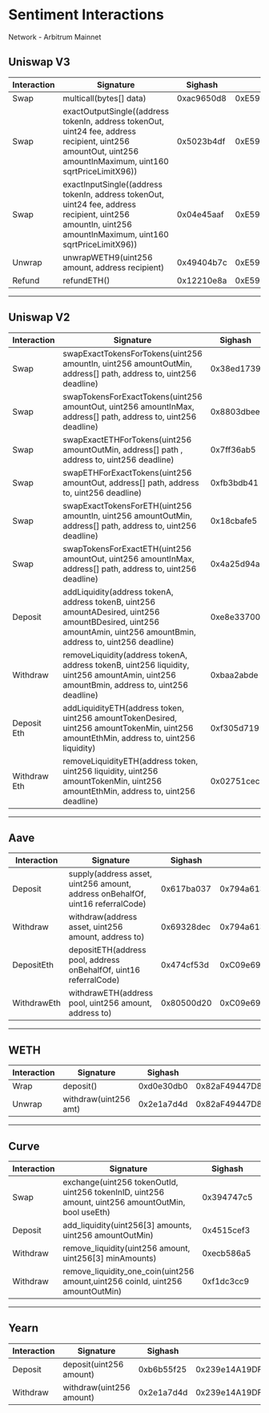 # Sentiment Interactions

Network - Arbitrum Mainnet

## Uniswap V3

| Interaction | Signature                                                                                                                                                    | Sighash      | Target                                     |
|-------------|--------------------------------------------------------------------------------------------------------------------------------------------------------------|------------|--------------------------------------------|
| Swap        | multicall(bytes[] data)                                                                                                                                      | 0xac9650d8 | 0xE592427A0AEce92De3Edee1F18E0157C05861564 |
| Swap        | exactOutputSingle((address tokenIn, address tokenOut, uint24 fee, address recipient, uint256 amountOut, uint256 amountInMaximum, uint160 sqrtPriceLimitX96)) | 0x5023b4df | 0xE592427A0AEce92De3Edee1F18E0157C05861564 |
| Swap        | exactInputSingle((address tokenIn, address tokenOut, uint24 fee, address recipient, uint256 amountIn, uint256 amountInMaximum, uint160 sqrtPriceLimitX96))   | 0x04e45aaf | 0xE592427A0AEce92De3Edee1F18E0157C05861564 |
| Unwrap      | unwrapWETH9(uint256 amount, address recipient)                                                                                                               | 0x49404b7c | 0xE592427A0AEce92De3Edee1F18E0157C05861564 |
| Refund      | refundETH()                                                                                                                                                  | 0x12210e8a | 0xE592427A0AEce92De3Edee1F18E0157C05861564 |

---

## Uniswap V2

| Interaction  | Signature                                                                                                                                                          | Sighash      | Target                                     |
|--------------|--------------------------------------------------------------------------------------------------------------------------------------------------------------------|------------|--------------------------------------------|
| Swap         | swapExactTokensForTokens(uint256 amountIn, uint256 amountOutMin, address[] path, address to, uint256 deadline)                                                     | 0x38ed1739 | 0x1b02dA8Cb0d097eB8D57A175b88c7D8b47997506 |
| Swap         | swapTokensForExactTokens(uint256 amountOut, uint256 amountInMax, address[] path, address to, uint256 deadline)                                                     | 0x8803dbee | 0x1b02dA8Cb0d097eB8D57A175b88c7D8b47997506 |
| Swap         | swapExactETHForTokens(uint256 amountOutMin, address[] path , address to, uint256 deadline)                                                                         | 0x7ff36ab5 | 0x1b02dA8Cb0d097eB8D57A175b88c7D8b47997506 |
| Swap         | swapETHForExactTokens(uint256 amountOut, address[] path, address to, uint256 deadline)                                                                             | 0xfb3bdb41 | 0x1b02dA8Cb0d097eB8D57A175b88c7D8b47997506 |
| Swap         | swapExactTokensForETH(uint256 amountIn, uint256 amountOutMin, address[] path, address to, uint256 deadline)                                                        | 0x18cbafe5 | 0x1b02dA8Cb0d097eB8D57A175b88c7D8b47997506 |
| Swap         | swapTokensForExactETH(uint256 amountOut, uint256 amountInMax, address[] path, address to, uint256 deadline)                                                        | 0x4a25d94a | 0x1b02dA8Cb0d097eB8D57A175b88c7D8b47997506 |
| Deposit      | addLiquidity(address tokenA, address tokenB, uint256 amountADesired, uint256 amountBDesired, uint256 amountAmin, uint256 amountBmin, address to, uint256 deadline) | 0xe8e33700 | 0x1b02dA8Cb0d097eB8D57A175b88c7D8b47997506 |
| Withdraw     | removeLiquidity(address tokenA, address tokenB, uint256 liquidity, uint256 amountAmin, uint256 amountBmin, address to, uint256 deadline)                           | 0xbaa2abde | 0x1b02dA8Cb0d097eB8D57A175b88c7D8b47997506 |
| Deposit Eth  | addLiquidityETH(address token, uint256 amountTokenDesired, uint256 amountTokenMin, uint256 amountEthMin, address to, uint256 liquidity)                            | 0xf305d719 | 0x1b02dA8Cb0d097eB8D57A175b88c7D8b47997506 |
| Withdraw Eth | removeLiquidityETH(address token, uint256 liquidity, uint256 amountTokenMin, uint256 amountEthMin, address to, uint256 deadline)                                   | 0x02751cec | 0x1b02dA8Cb0d097eB8D57A175b88c7D8b47997506 |

---

## Aave

| Interaction | Signature                                                                      | Sighash      | Target                                     |
|-------------|--------------------------------------------------------------------------------|------------|--------------------------------------------|
| Deposit     | supply(address asset, uint256 amount, address onBehalfOf, uint16 referralCode) | 0x617ba037 | 0x794a61358D6845594F94dc1DB02A252b5b4814aD |
| Withdraw    | withdraw(address asset, uint256 amount, address to)                            | 0x69328dec | 0x794a61358D6845594F94dc1DB02A252b5b4814aD |
| DepositEth  | depositETH(address pool, address onBehalfOf, uint16 referralCode)              | 0x474cf53d | 0xC09e69E79106861dF5d289dA88349f10e2dc6b5C |
| WithdrawEth | withdrawETH(address pool, uint256 amount, address to)                          | 0x80500d20 | 0xC09e69E79106861dF5d289dA88349f10e2dc6b5C |

---

## WETH

| Interaction | Signature             | Sighash      | Target                                     |
|-------------|-----------------------|------------|--------------------------------------------|
| Wrap        | deposit()             | 0xd0e30db0 | 0x82aF49447D8a07e3bd95BD0d56f35241523fBab1 |
| Unwrap      | withdraw(uint256 amt) | 0x2e1a7d4d | 0x82aF49447D8a07e3bd95BD0d56f35241523fBab1 |

---

## Curve

| Interaction | Signature                                                                                   | Sighash      | Target                                     |
|-------------|---------------------------------------------------------------------------------------------|------------|--------------------------------------------|
| Swap        | exchange(uint256 tokenOutId, uint256 tokenInID, uint256 amount, uint256 amountOutMin, bool useEth) | 0x394747c5 | 0x960ea3e3C7FB317332d990873d354E18d7645590 |
| Deposit     | add_liquidity(uint256[3] amounts, uint256 amountOutMin)                                     | 0x4515cef3 | 0x960ea3e3C7FB317332d990873d354E18d7645590 |
| Withdraw    | remove_liquidity(uint256 amount, uint256[3] minAmounts)                                     | 0xecb586a5 | 0x960ea3e3C7FB317332d990873d354E18d7645590 |
| Withdraw    | remove_liquidity_one_coin(uint256 amount,uint256 coinId, uint256 amountOutMin)              | 0xf1dc3cc9 | 0x960ea3e3C7FB317332d990873d354E18d7645590 |

---

## Yearn

| Interaction | Signature                | Sighash      | Target                                     |
|-------------|--------------------------|------------|--------------------------------------------|
| Deposit     | deposit(uint256 amount)  | 0xb6b55f25 | 0x239e14A19DFF93a17339DCC444f74406C17f8E67 |
| Withdraw    | withdraw(uint256 amount) | 0x2e1a7d4d | 0x239e14A19DFF93a17339DCC444f74406C17f8E67 |
